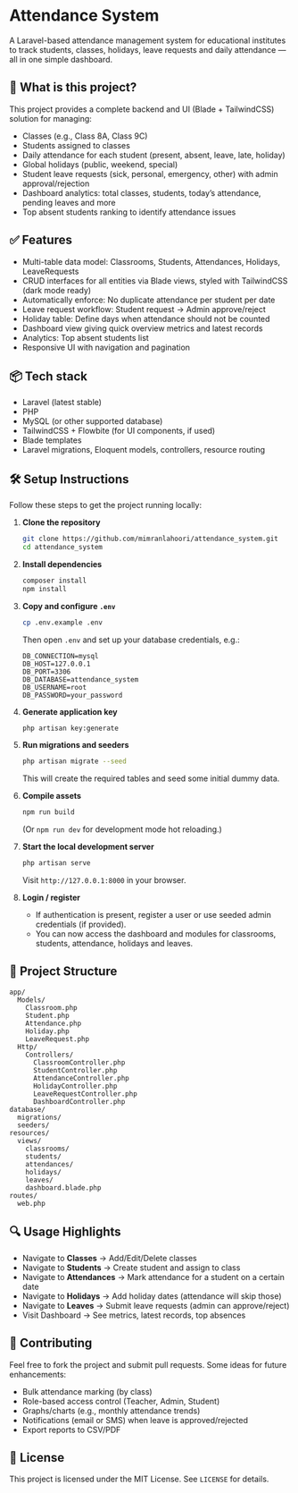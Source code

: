 # Attendance System

A Laravel-based attendance management system for educational institutes to track students, classes, holidays, leave requests and daily attendance — all in one simple dashboard.

## 🚀 What is this project?

This project provides a complete backend and UI (Blade + TailwindCSS) solution for managing:

* Classes (e.g., Class 8A, Class 9C)
* Students assigned to classes
* Daily attendance for each student (present, absent, leave, late, holiday)
* Global holidays (public, weekend, special)
* Student leave requests (sick, personal, emergency, other) with admin approval/rejection
* Dashboard analytics: total classes, students, today’s attendance, pending leaves and more
* Top absent students ranking to identify attendance issues

## ✅ Features

* Multi-table data model: Classrooms, Students, Attendances, Holidays, LeaveRequests
* CRUD interfaces for all entities via Blade views, styled with TailwindCSS (dark mode ready)
* Automatically enforce: No duplicate attendance per student per date
* Leave request workflow: Student request → Admin approve/reject
* Holiday table: Define days when attendance should not be counted
* Dashboard view giving quick overview metrics and latest records
* Analytics: Top absent students list
* Responsive UI with navigation and pagination

## 📦 Tech stack

* Laravel (latest stable)
* PHP
* MySQL (or other supported database)
* TailwindCSS + Flowbite (for UI components, if used)
* Blade templates
* Laravel migrations, Eloquent models, controllers, resource routing

## 🛠️ Setup Instructions

Follow these steps to get the project running locally:

1. **Clone the repository**

   ```bash
   git clone https://github.com/mimranlahoori/attendance_system.git
   cd attendance_system
   ```

2. **Install dependencies**

   ```bash
   composer install
   npm install
   ```

3. **Copy and configure `.env`**

   ```bash
   cp .env.example .env
   ```

   Then open `.env` and set up your database credentials, e.g.:

   ```
   DB_CONNECTION=mysql
   DB_HOST=127.0.0.1
   DB_PORT=3306
   DB_DATABASE=attendance_system
   DB_USERNAME=root
   DB_PASSWORD=your_password
   ```

4. **Generate application key**

   ```bash
   php artisan key:generate
   ```

5. **Run migrations and seeders**

   ```bash
   php artisan migrate --seed
   ```

   This will create the required tables and seed some initial dummy data.

6. **Compile assets**

   ```bash
   npm run build
   ```

   (Or `npm run dev` for development mode hot reloading.)

7. **Start the local development server**

   ```bash
   php artisan serve
   ```

   Visit `http://127.0.0.1:8000` in your browser.

8. **Login / register**

   * If authentication is present, register a user or use seeded admin credentials (if provided).
   * You can now access the dashboard and modules for classrooms, students, attendance, holidays and leaves.

## 📁 Project Structure

```
app/
  Models/
    Classroom.php
    Student.php
    Attendance.php
    Holiday.php
    LeaveRequest.php
  Http/
    Controllers/
      ClassroomController.php
      StudentController.php
      AttendanceController.php
      HolidayController.php
      LeaveRequestController.php
      DashboardController.php
database/
  migrations/
  seeders/
resources/
  views/
    classrooms/
    students/
    attendances/
    holidays/
    leaves/
    dashboard.blade.php
routes/
  web.php
```

## 🔍 Usage Highlights

* Navigate to **Classes** → Add/Edit/Delete classes
* Navigate to **Students** → Create student and assign to class
* Navigate to **Attendances** → Mark attendance for a student on a certain date
* Navigate to **Holidays** → Add holiday dates (attendance will skip those)
* Navigate to **Leaves** → Submit leave requests (admin can approve/reject)
* Visit Dashboard → See metrics, latest records, top absences

## 🙌 Contributing

Feel free to fork the project and submit pull requests. Some ideas for future enhancements:

* Bulk attendance marking (by class)
* Role-based access control (Teacher, Admin, Student)
* Graphs/charts (e.g., monthly attendance trends)
* Notifications (email or SMS) when leave is approved/rejected
* Export reports to CSV/PDF

## 📄 License

This project is licensed under the MIT License.
See `LICENSE` for details.
